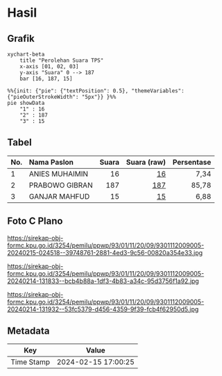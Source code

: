 # Hasil

## Grafik

```mermaid
xychart-beta
    title "Perolehan Suara TPS"
    x-axis [01, 02, 03]
    y-axis "Suara" 0 --> 187
    bar [16, 187, 15]
```

```mermaid
%%{init: {"pie": {"textPosition": 0.5}, "themeVariables": {"pieOuterStrokeWidth": "5px"}} }%%
pie showData
    "1" : 16
    "2" : 187
    "3" : 15
```

## Tabel

| No. | Nama Paslon    | Suara | Suara (raw) | Persentase |
|:--- |:-------------- | -----:| -----------:| ----------:|
| 1   | ANIES MUHAIMIN | 16    | [16][p-1]   | 7,34       |
| 2   | PRABOWO GIBRAN | 187   | [187][p-2]  | 85,78      |
| 3   | GANJAR MAHFUD  | 15    | [15][p-3]   | 6,88       |


[p-1]: https://github.com/gigit-pemilu/pemilu-2024-93-papua-selatan/blob/main/pilpres/hitung-suara/sub/93-papua-selatan/sub/01-merauke/sub/11-kurik/sub/2009-salor-indah/sub/005-tps/sub/paslon-1.txt
[p-2]: https://github.com/gigit-pemilu/pemilu-2024-93-papua-selatan/blob/main/pilpres/hitung-suara/sub/93-papua-selatan/sub/01-merauke/sub/11-kurik/sub/2009-salor-indah/sub/005-tps/sub/paslon-2.txt
[p-3]: https://github.com/gigit-pemilu/pemilu-2024-93-papua-selatan/blob/main/pilpres/hitung-suara/sub/93-papua-selatan/sub/01-merauke/sub/11-kurik/sub/2009-salor-indah/sub/005-tps/sub/paslon-3.txt

## Foto C Plano

https://sirekap-obj-formc.kpu.go.id/3254/pemilu/ppwp/93/01/11/20/09/9301112009005-20240215-024518--39748761-2881-4ed3-9c56-00820a354e33.jpg

https://sirekap-obj-formc.kpu.go.id/3254/pemilu/ppwp/93/01/11/20/09/9301112009005-20240214-131833--bcb4b88a-1df3-4b83-a34c-95d3756f1a92.jpg

https://sirekap-obj-formc.kpu.go.id/3254/pemilu/ppwp/93/01/11/20/09/9301112009005-20240214-131932--53fc5379-d456-4359-9f39-fcb4f62950d5.jpg


## Metadata

| Key        | Value               |
| ---------- | ------------------- |
| Time Stamp | 2024-02-15 17:00:25 |



